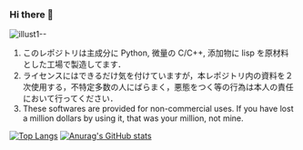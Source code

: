### Hi there 👋
![illust1--](https://user-images.githubusercontent.com/83063554/132269381-8451aeee-4933-40ed-aadc-b1ff7f24130d.png)

1. このレポジトリは主成分に Python, 微量の C/C++, 添加物に lisp を原材料とした工場で製造してます．
1. ライセンスにはできるだけ気を付けていますが，本レポジトリ内の資料を２次使用する，不特定多数の人にばらまく，悪態をつく等の行為は本人の責任において行ってください．
1. These softwares are provided for non-commercial uses. If you have lost a million dollars by using it, that was your million, not mine.

<!--
**komoto48g/komoto48g** is a ✨ _special_ ✨ repository because its `README.md` (this file) appears on your GitHub profile.

Here are some ideas to get you started:

- 🔭 I’m currently working on ...
- 🌱 I’m currently learning ...
- 👯 I’m looking to collaborate on ...
- 🤔 I’m looking for help with ...
- 💬 Ask me about ...
- 📫 How to reach me: ...
- 😄 Pronouns: ...
- ⚡ Fun fact: ...
-->
[![Top Langs](https://github-readme-stats.vercel.app/api/top-langs/?username=komoto48g&show_icons=true&theme=tokyonight&layout=compact)](https://github.com/anuraghazra/github-readme-stats)
[![Anurag's GitHub stats](https://github-readme-stats.vercel.app/api?username=komoto48g&show_icons=true&theme=tokyonight)](https://github.com/anuraghazra/github-readme-stats)
